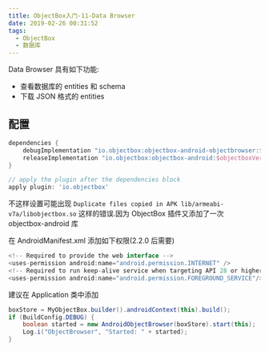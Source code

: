 ```yaml
---
title: ObjectBox入门-11-Data Browser
date: 2019-02-26 00:31:52
tags:
  - ObjectBox
  - 数据库
---
```


Data Browser 具有如下功能:

- 查看数据库的 entities 和 schema
- 下载 JSON 格式的 entities

## 配置

```groovy
dependencies {
    debugImplementation "io.objectbox:objectbox-android-objectbrowser:$objectboxVersion"
    releaseImplementation "io.objectbox:objectbox-android:$objectboxVersion"
}

// apply the plugin after the dependencies block
apply plugin: 'io.objectbox'
```

不这样设置可能出现 `Duplicate files copied in APK lib/armeabi-v7a/libobjectbox.so` 这样的错误.因为 ObjectBox 插件又添加了一次 objectbox-android 库

在 AndroidManifest.xml 添加如下权限(2.2.0 后需要)

```java
<!-- Required to provide the web interface -->
<uses-permission android:name="android.permission.INTERNET" />
<!-- Required to run keep-alive service when targeting API 28 or higher -->
<uses-permission android:name="android.permission.FOREGROUND_SERVICE"/>
```

建议在 Application 类中添加

```java
boxStore = MyObjectBox.builder().androidContext(this).build();
if (BuildConfig.DEBUG) {
    boolean started = new AndroidObjectBrowser(boxStore).start(this);
    Log.i("ObjectBrowser", "Started: " + started);
}
```
